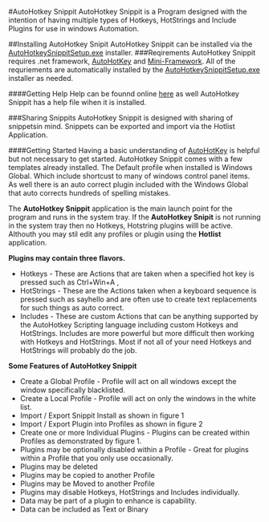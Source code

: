 #AutoHotkey Snippit
AutoHotkey Snippit is a Program designed with the intention of having multiple types of Hotkeys, HotStrings and Include Plugins for use in windows Automation.

##Installing AutoHotkey Snipit
AutoHotkey Snippit can be installed via the [AutoHotkeySnippitSetup.exe][1] installer.
###Reqirements
AutoHotkey Snippit requires .net framework, [AutoHotKey][3] and [Mini-Framework][4].  All of the requriements are automatically installed by the [AutoHotkeySnippitSetup.exe][1] installer as needed.

####Getting Help
Help can be founnd online [here][2] as well AutoHotkey Snippit has a help file wihen it is installed.

###Sharing Snippits
AutoHotkey Snippit is designed with sharing of snippetsin mind. Snippets can be exported and import via the Hotlist Application.

####Getting Started
Having a basic understanding of [AutoHotKey][3] is helpful but not necessary to get started. AutoHotkey Snippit comes with a few templates already installed. The Default profile when installed is Windows Global. Which include shortcust to many of windows control panel items.  
As well there is an auto correct plugin included with the Windows Global that auto corrects hundreds of spelling mistakes.

The **AutoHotkey Snippit** application is the main launch point for the program and runs in the system tray. If the **AutoHotkey Snipit** is not running in the system tray then no Hotkeys, Hotstring plugins willl be active. Althouth you may stil edit any profiles or plugin using the **Hotlist** application.

**Plugins may contain three flavors.**

* Hotkeys - These are Actions that are taken when a specified hot key is pressed such as Ctrl+Win+A , 
* HotStrings - These are the Actions taken when a keyboard sequence is pressed such as sayhello and are often use to create text replacements for such things as auto correct.
* Includes - These are custom Actions that can be anything supported by the AutoHotkey Scripting language including custom Hotkeys and HotStrings. Includes are more powerful but more difficult then working with Hotkeys and HotStrings. Most if not all of your need Hotkeys and HotStrings will probably do the job. 

**Some Features of AutoHotkey Snippit**

* Create a Global Profile - Profile will act on all windows except the window specifically blacklisted. 
* Create a Local Profile - Profile will act on only the windows in the white list. 
* Import / Export Snippit Install as shown in figure 1 
* Import / Export Plugin into Profiles as shown in figure 2 
* Create one or more Individual Plugins - Plugins can be created within Profiles as demonstrated by figure 1. 
* Plugins may be optionally disabled within a Profile - Great for plugins within a Profile that you only use occasionally. 
* Plugins may be deleted 
* Plugins may be copied to another Profile 
* Plugins may be Moved to another Profile 
* Plugins may disable Hotkeys, HotStrings and Includes individually. 
* Data may be part of a plugin to enhance is capability. 
* Data can be included as Text or Binary 

[1]:https://github.com/Amourspirit/AutoHotkey-Snippit/raw/master/Bin/Stable/Latest/AutoHotkeySnippitSetup.exe
[2]:https://amourspirit.github.io/AutoHotkey-Snippit
[3]:https://autohotkey.com
[4]:https://github.com/Amourspirit/Mini-Framework